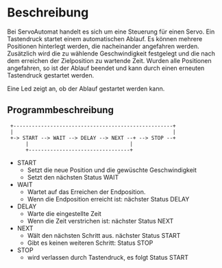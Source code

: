 # Beschreibung
Bei ServoAutomat handelt es sich um eine Steuerung für einen Servo. Ein Tastendruck startet einem automatischen Ablauf. Es können mehrere Positionen hinterlegt werden, die nacheinander angefahren werden. Zusätzlich wird die zu wählende Geschwindigkeit festgelegt und die nach dem erreichen der Zielposition zu wartende Zeit. Wurden alle Positionen angefahren, so ist der Ablauf beendet und kann durch einen erneuten Tastendruck gestartet werden.

Eine Led zeigt an, ob der Ablauf gestartet werden kann.

## Programmbeschreibung
```
 +----------------------------------------------------+
 |                                                    |
 +-> START --> WAIT --> DELAY --> NEXT --+ --> STOP --+
      |                                 |
      +---------------------------------+
 ```
 * START
   * Setzt die neue Position und die gewüschte Geschwindigkeit 
   * Setzt den nächsten Status WAIT
 * WAIT
   * Wartet auf das Erreichen der Endposition.
   * Wenn die Endposition erreicht ist: nächster Status DELAY
 * DELAY
   * Warte die eingestellte Zeit
   * Wenn die Zeit verstrichen ist: nächster Status NEXT
 * NEXT
   * Wält den nächsten Schritt aus. nächster Status START 
   * Gibt es keinen weiteren Schritt: Status STOP
 * STOP
   * wird verlassen durch Tastendruck, es folgt Status START